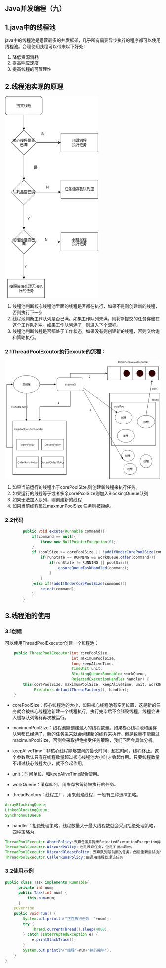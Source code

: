 ## Java并发编程（九）

## 1.java中的线程池

java中的线程池是运营最多的并发框架，几乎所有需要异步执行的程序都可以使用线程池。合理使用线程可以带来以下好处：

1. 降低资源消耗
2. 提高响应速度
3. 提高线程的可管理性

## 2.线程池实现的原理

![java线程池](assets/java线程池.png)

1. 线程池判断核心线程池里面的线程是否都在执行，如果不是则创建新的线程，否则执行下一步
2. 线程池判断工作队列是否已满。如果工作队列未满，则将新提交的任务存储在这个工作队列中。如果工作队列满了，则进入下个流程。
3. 线程池判断线程是否都处于工作状态，如果没有则创建新的线程，否则交给饱和策略执行。

### 2.1ThreadPoolExcutor执行excute的流程：

![java线程池2](assets/java线程池2-1567266186687.png)

1. 如果当前运行的线程小于corePoolSize,则创建新线程来执行任务。
2. 如果运行的线程等于或者多余corePoolSize则加入BlockingQueue队列
3. 如果无法加入队列，则创建新的线程
4. 如果当前线程超过maxmunPoolSize,任务则被拒绝。

### 2.2代码

```java
        public void excute(Runnable command){
            if(command == null){
                throw new NullPointerException(0);
            }
            if (poolSize >= corePoolSize || !addIfUnderCorePoolSize(command)){
                if(runState == RUNNING && workQueue.offer(command)){
                    if(runState != RUNNING || poolSize){
                        ensureQueueTaskHandled(command);
                    }
                }
            }else if(!addIfUnderCorePoolSize(command)){
                reject(command);
            }
        }
```

## 3.线程池的使用

### 3.1创建

可以使用ThreadPoolExecutor创建一个线程池：

```java
    public ThreadPoolExecutor(int corePoolSize,
                              int maximumPoolSize,
                              long keepAliveTime,
                              TimeUnit unit,
                              BlockingQueue<Runnable> workQueue,
                              RejectedExecutionHandler handler) {
        this(corePoolSize, maximumPoolSize, keepAliveTime, unit, workQueue,
             Executors.defaultThreadFactory(), handler);
    }
```

- corePoolSize：核心线程池的大小，如果核心线程池有空闲位置，这是新的任务就会被核心线程池新建一个线程执行，执行完毕后不会销毁线程，线程会进入缓存队列等待再次被运行。

- maximunPoolSize：线程池能创建最大的线程数量。如果核心线程池和缓存队列都已经满了，新的任务进来就会创建新的线程来执行。但是数量不能超过maximunPoolSize，否侧会采取拒绝接受任务策略，我们下面会具体分析。

- keepAliveTime：非核心线程能够空闲的最长时间，超过时间，线程终止。这个参数默认只有在线程数量超过核心线程池大小时才会起作用。只要线程数量不超过核心线程大小，就不会起作用。

- unit：时间单位，和keepAliveTime配合使用。

- workQueue：缓存队列，用来存放等待被执行的任务。

- threadFactory：线程工厂，用来创建线程，一般有三种选择策略。

```java
ArrayBlockingQueue;
LinkedBlockingQueue;
SynchronousQueue
```

- handler：拒绝处理策略，线程数量大于最大线程数就会采用拒绝处理策略，四种策略为

```java
ThreadPoolExecutor.AbortPolicy:丢弃任务并抛出RejectedExecutionException异常。 
ThreadPoolExecutor.DiscardPolicy：也是丢弃任务，但是不抛出异常。 
ThreadPoolExecutor.DiscardOldestPolicy：丢弃队列最前面的任务，然后重新尝试执行任务（重复此过程）
ThreadPoolExecutor.CallerRunsPolicy：由调用线程处理该任务 
```

### 3.2使用示例

```java
public class Task implements Runnable{
      private int num;
      public Task(int num) {
          this.num=num;
      }
    @Override
    public void run() {
        System.out.println("正在执行任务  "+num);
        try {
            Thread.currentThread().sleep(4000);
        } catch (InterruptedException e) {
            e.printStackTrace();
        }
        System.out.println("线程"+num+"执行完毕");
    }
}
```

